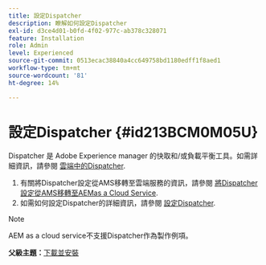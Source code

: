 ```yaml
---
title: 設定Dispatcher
description: 瞭解如何設定Dispatcher
exl-id: d3ce4d01-b0fd-4f02-977c-ab378c328071
feature: Installation
role: Admin
level: Experienced
source-git-commit: 0513ecac38840a4cc649758bd1180edff1f8aed1
workflow-type: tm+mt
source-wordcount: '81'
ht-degree: 14%

---
```


# 設定Dispatcher {#id213BCM0M05U}

Dispatcher 是 Adobe Experience manager 的快取和/或負載平衡工具。如需詳細資訊，請參閱 [雲端中的Dispatcher](https://experienceleague.adobe.com/docs/experience-manager-cloud-service/implementing/content-delivery/disp-overview.html?lang=en).

1. 有關將Dispatcher設定從AMS移轉至雲端服務的資訊，請參閱 [將Dispatcher設定從AMS移轉至AEMas a Cloud Service](https://experienceleague.adobe.com/docs/experience-manager-cloud-service/implementing/content-delivery/ams-aem.html?lang=en).
1. 如需如何設定Dispatcher的詳細資訊，請參閱 [設定Dispatcher](https://experienceleague.adobe.com/docs/experience-manager-dispatcher/using/configuring/dispatcher-configuration.html?lang=zh-Hant).

>[!NOTE]
>
> AEM as a cloud service不支援Dispatcher作為製作例項。

**父級主題：**[&#x200B;下載並安裝](download-install.md)
